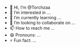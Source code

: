 - 👋 Hi, I’m @Torchzaa
- 👀 I’m interested in ...
- 🌱 I’m currently learning ...
- 💞️ I’m looking to collaborate on ...
- 📫 How to reach me ...
- 😄 Pronouns: ...
- ⚡ Fun fact: ...

<!---
Torchzaa/Torchzaa is a ✨ special ✨ repository because its `README.md` (this file) appears on your GitHub profile.
You can click the Preview link to take a look at your changes.
--->
